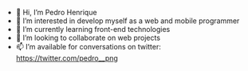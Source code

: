 - 👋 Hi, I’m Pedro Henrique
- 👀 I’m interested in develop myself as a web and mobile programmer
- 🌱 I’m currently learning front-end technologies
- 💞️ I’m looking to collaborate on web projects
- 📫 I’m available for conversations on twitter: https://twitter.com/pedro__png

<!---
pedrohenriquelimasilva/pedrohenriquelimasilva is a ✨ special ✨ repository because its `README.md` (this file) appears on your GitHub profile.
You can click the Preview link to take a look at your changes.
--->
